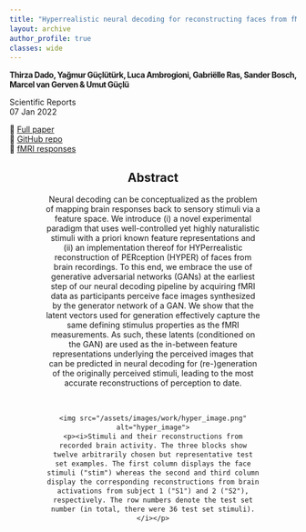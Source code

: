 ```yaml
---
title: "Hyperrealistic neural decoding for reconstructing faces from fMRI activations via the GAN latent space"
layout: archive
author_profile: true
classes: wide
---
```


<p style="letter-spacing: -0.5px;"><b>
Thirza Dado, Yağmur Güçlütürk, Luca Ambrogioni, Gabriëlle Ras, Sander Bosch, Marcel van Gerven & Umut Güçlü
</b></p>




Scientific Reports  
07 Jan 2022 

📝 [Full paper](https://www.nature.com/articles/s41598-021-03938-w)  
🔑 [GitHub repo](https://github.com/tdado/hyper)  
🧠 [fMRI responses](https://openneuro.org/datasets/ds004280/versions/1.0.1)  


<div style="width: 75%; margin: 0 auto; text-align: center;">
<h2>Abstract</h2>
    <p>Neural decoding can be conceptualized as the problem of mapping brain responses back to sensory stimuli via a feature space. We introduce (i) a novel experimental paradigm that uses well-controlled yet highly naturalistic stimuli with a priori known feature representations and (ii) an implementation thereof for HYPerrealistic reconstruction of PERception (HYPER) of faces from brain recordings. To this end, we embrace the use of generative adversarial networks (GANs) at the earliest step of our neural decoding pipeline by acquiring fMRI data as participants perceive face images synthesized by the generator network of a GAN. We show that the latent vectors used for generation effectively capture the same defining stimulus properties as the fMRI measurements. As such, these latents (conditioned on the GAN) are used as the in-between feature representations underlying the perceived images that can be predicted in neural decoding for (re-)generation of the originally perceived stimuli, leading to the most accurate reconstructions of perception to date.</p>
    <br>

    <img src="/assets/images/work/hyper_image.png" alt="hyper_image">
    <p><i>Stimuli and their reconstructions from recorded brain activity. The three blocks show twelve arbitrarily chosen but representative test set examples. The first column displays the face stimuli ("stim") whereas the second and third column display the corresponding reconstructions from brain activations from subject 1 ("S1") and 2 ("S2"), respectively. The row numbers denote the test set number (in total, there were 36 test set stimuli).</i></p>
</div>



